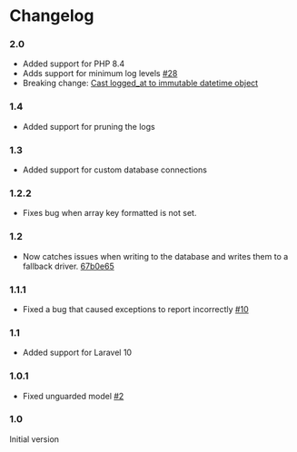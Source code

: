 # Changelog

### 2.0

- Added support for PHP 8.4
- Adds support for minimum log levels [#28](https://github.com/yoeriboven/laravel-log-db/pull/28)
- Breaking change: [Cast logged_at to immutable datetime object](https://github.com/yoeriboven/laravel-log-db/pull/33)

### 1.4
- Added support for pruning the logs

### 1.3
- Added support for custom database connections

### 1.2.2
- Fixes bug when array key formatted is not set.

### 1.2
- Now catches issues when writing to the database and writes them to a fallback driver. [67b0e65](https://github.com/yoeriboven/laravel-log-db/commit/67b0e658dccdc0ec44f3e80734e9535bb9d8cdb2)

### 1.1.1
- Fixed a bug that caused exceptions to report incorrectly [#10](https://github.com/yoeriboven/laravel-log-db/pull/10)

### 1.1
- Added support for Laravel 10

### 1.0.1
- Fixed unguarded model [#2](https://github.com/yoeriboven/laravel-log-db/issues/2)

### 1.0 
Initial version
